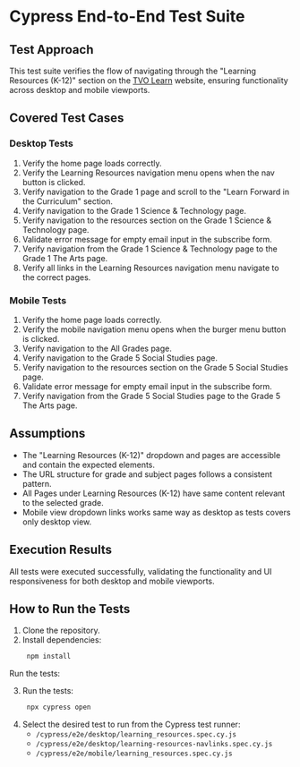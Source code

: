 # Cypress End-to-End Test Suite

## Test Approach

This test suite verifies the flow of navigating through the "Learning Resources (K-12)" section on the [TVO Learn](https://tvolearn.com) website, ensuring functionality across desktop and mobile viewports.

## Covered Test Cases

### Desktop Tests
1. Verify the home page loads correctly.
2. Verify the Learning Resources navigation menu opens when the nav button is clicked.
3. Verify navigation to the Grade 1 page and scroll to the "Learn Forward in the Curriculum" section.
4. Verify navigation to the Grade 1 Science & Technology page.
5. Verify navigation to the resources section on the Grade 1 Science & Technology page.
6. Validate error message for empty email input in the subscribe form.
7. Verify navigation from the Grade 1 Science & Technology page to the Grade 1 The Arts page.
8. Verify all links in the Learning Resources navigation menu navigate to the correct pages.

### Mobile Tests
1. Verify the home page loads correctly.
2. Verify the mobile navigation menu opens when the burger menu button is clicked.
3. Verify navigation to the All Grades page.
4. Verify navigation to the Grade 5 Social Studies page.
5. Verify navigation to the resources section on the Grade 5 Social Studies page.
6. Validate error message for empty email input in the subscribe form.
7. Verify navigation from the Grade 5 Social Studies page to the Grade 5 The Arts page.

## Assumptions
- The "Learning Resources (K-12)" dropdown and pages are accessible and contain the expected elements.
- The URL structure for grade and subject pages follows a consistent pattern.
- All Pages under Learning Resources (K-12) have same content relevant to the selected grade.
- Mobile view dropdown links works same way as desktop as tests covers only desktop view.

## Execution Results
All tests were executed successfully, validating the functionality and UI responsiveness for both desktop and mobile viewports.

## How to Run the Tests

1. Clone the repository.
2. Install dependencies:
   ```sh
    npm install
Run the tests:

3. Run the tests:
   ```sh
    npx cypress open

4. Select the desired test to run from the Cypress test runner:
   - `/cypress/e2e/desktop/learning_resources.spec.cy.js`
   - `/cypress/e2e/desktop/learning-resources-navlinks.spec.cy.js`
   - `/cypress/e2e/mobile/learning_resources.spec.cy.js`